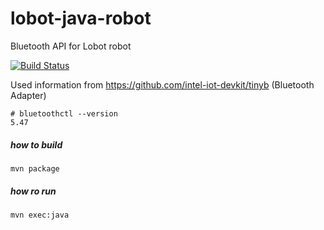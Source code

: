 # lobot-java-robot 
Bluetooth API for Lobot robot  

[![Build Status](https://travis-ci.org/sh4d0w28/lobot-java-robot.svg?branch=master)](https://travis-ci.org/sh4d0w28/lobot-java-robot)

Used information from https://github.com/intel-iot-devkit/tinyb (Bluetooth Adapter)

```
# bluetoothctl --version
5.47
```

##### how to build
```
mvn package
```


##### how ro run
```
mvn exec:java
```

